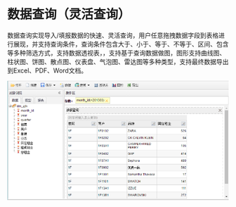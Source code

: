# 数据查询（灵活查询）

数据查询实现导入/填报数据的快速、灵活查询，用户任意拖拽数据字段到表格进行展现，并支持查询条件，查询条件包含大于、小于、等于、不等于、区间、包含等多种筛选方式，支持数据透视表，，支持基于查询数据做图，图形支持曲线图、柱状图、饼图、散点图、仪表盘、气泡图、雷达图等多种类型，支持最终数据导出到Excel、PDF、Word文档。

![](/assets/import500.png)

